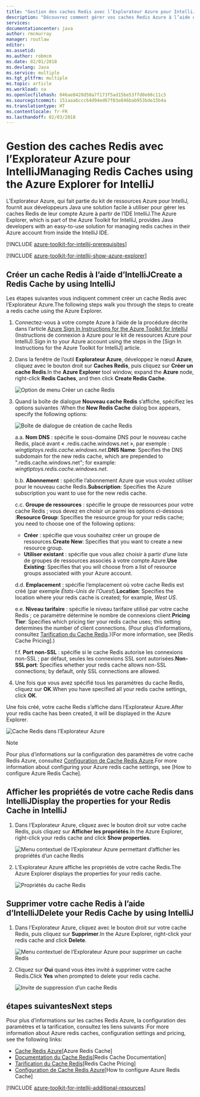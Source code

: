 ```yaml
---
title: "Gestion des caches Redis avec l’Explorateur Azure pour IntelliJ"
description: "Découvrez comment gérer vos caches Redis Azure à l’aide de l’Explorateur Azure pour IntelliJ."
services: 
documentationcenter: java
author: rmcmurray
manager: routlaw
editor: 
ms.assetid: 
ms.author: robmcm
ms.date: 02/01/2018
ms.devlang: Java
ms.service: multiple
ms.tgt_pltfrm: multiple
ms.topic: article
ms.workload: na
ms.openlocfilehash: 046ae0428d50a7f173f5ad15be53ffd8e66c11c5
ms.sourcegitcommit: 151aaa6ccc64d94ed67f03e846bab953bde15b4a
ms.translationtype: HT
ms.contentlocale: fr-FR
ms.lasthandoff: 02/03/2018
---
```

# <a name="managing-redis-caches-using-the-azure-explorer-for-intellij"></a><span data-ttu-id="2500d-103">Gestion des caches Redis avec l’Explorateur Azure pour IntelliJ</span><span class="sxs-lookup"><span data-stu-id="2500d-103">Managing Redis Caches using the Azure Explorer for IntelliJ</span></span>

<span data-ttu-id="2500d-104">L’Explorateur Azure, qui fait partie du kit de ressources Azure pour IntelliJ, fournit aux développeurs Java une solution facile à utiliser pour gérer les caches Redis de leur compte Azure à partir de l’IDE IntelliJ.</span><span class="sxs-lookup"><span data-stu-id="2500d-104">The Azure Explorer, which is part of the Azure Toolkit for IntelliJ, provides Java developers with an easy-to-use solution for managing redis caches in their Azure account from inside the IntelliJ IDE.</span></span>

[!INCLUDE [azure-toolkit-for-intellij-prerequisites](../includes/azure-toolkit-for-intellij-prerequisites.md)]

[!INCLUDE [azure-toolkit-for-intellij-show-azure-explorer](../includes/azure-toolkit-for-intellij-show-azure-explorer.md)]

## <a name="create-a-redis-cache-by-using-intellij"></a><span data-ttu-id="2500d-105">Créer un cache Redis à l’aide d’IntelliJ</span><span class="sxs-lookup"><span data-stu-id="2500d-105">Create a Redis Cache by using IntelliJ</span></span>

<span data-ttu-id="2500d-106">Les étapes suivantes vous indiquent comment créer un cache Redis avec l’Explorateur Azure.</span><span class="sxs-lookup"><span data-stu-id="2500d-106">The following steps walk you through the steps to create a redis cache using the Azure Explorer.</span></span>

1. <span data-ttu-id="2500d-107">Connectez-vous à votre compte Azure à l’aide de la procédure décrite dans l’article [Azure Sign In Instructions for the Azure Toolkit for IntelliJ] (Instructions de connexion à Azure pour le kit de ressources Azure pour IntelliJ).</span><span class="sxs-lookup"><span data-stu-id="2500d-107">Sign in to your Azure account using the steps in the [Sign In Instructions for the Azure Toolkit for IntelliJ] article.</span></span>

1. <span data-ttu-id="2500d-108">Dans la fenêtre de l’outil **Explorateur Azure**, développez le nœud **Azure**, cliquez avec le bouton droit sur **Caches Redis**, puis cliquez sur **Créer un cache Redis**.</span><span class="sxs-lookup"><span data-stu-id="2500d-108">In the **Azure Explorer** tool window, expand the **Azure** node, right-click **Redis Caches**, and then click **Create Redis Cache**.</span></span>

   ![Option de menu Créer un cache Redis][CR01]

1. <span data-ttu-id="2500d-110">Quand la boîte de dialogue **Nouveau cache Redis** s’affiche, spécifiez les options suivantes :</span><span class="sxs-lookup"><span data-stu-id="2500d-110">When the **New Redis Cache** dialog box appears, specify the following options:</span></span>

   ![Boîte de dialogue de création de cache Redis][CR02]

   <span data-ttu-id="2500d-112">a.</span><span class="sxs-lookup"><span data-stu-id="2500d-112">a.</span></span> <span data-ttu-id="2500d-113">**Nom DNS** : spécifie le sous-domaine DNS pour le nouveau cache Redis, placé avant « .redis.cache.windows.net », par exemple : *wingtiptoys.redis.cache.windows.net*.</span><span class="sxs-lookup"><span data-stu-id="2500d-113">**DNS Name**: Specifies the DNS subdomain for the new redis cache, which are prepended to ".redis.cache.windows.net"; for example: *wingtiptoys.redis.cache.windows.net*.</span></span>

   <span data-ttu-id="2500d-114">b.</span><span class="sxs-lookup"><span data-stu-id="2500d-114">b.</span></span> <span data-ttu-id="2500d-115">**Abonnement** : spécifie l’abonnement Azure que vous voulez utiliser pour le nouveau cache Redis.</span><span class="sxs-lookup"><span data-stu-id="2500d-115">**Subscription**: Specifies the Azure subscription you want to use for the new redis cache.</span></span>

   <span data-ttu-id="2500d-116">c.</span><span class="sxs-lookup"><span data-stu-id="2500d-116">c.</span></span> <span data-ttu-id="2500d-117">**Groupe de ressources** : spécifie le groupe de ressources pour votre cache Redis ; vous devez en choisir un parmi les options ci-dessous :</span><span class="sxs-lookup"><span data-stu-id="2500d-117">**Resource Group**: Specifies the resource group for your redis cache; you need to choose one of the following options:</span></span> 
      * <span data-ttu-id="2500d-118">**Créer** : spécifie que vous souhaitez créer un groupe de ressources.</span><span class="sxs-lookup"><span data-stu-id="2500d-118">**Create New**: Specifies that you want to create a new resource group.</span></span> 
      * <span data-ttu-id="2500d-119">**Utiliser existant** : spécifie que vous allez choisir à partir d’une liste de groupes de ressources associés à votre compte Azure.</span><span class="sxs-lookup"><span data-stu-id="2500d-119">**Use Existing**: Specifies that you will choose from a list of resource groups associated with your Azure account.</span></span> 

   <span data-ttu-id="2500d-120">d.</span><span class="sxs-lookup"><span data-stu-id="2500d-120">d.</span></span> <span data-ttu-id="2500d-121">**Emplacement** : spécifie l’emplacement où votre cache Redis est créé (par exemple *États-Unis de l’Ouest*).</span><span class="sxs-lookup"><span data-stu-id="2500d-121">**Location**: Specifies the location where your redis cache is created; for example, *West US*.</span></span>

   <span data-ttu-id="2500d-122">e.</span><span class="sxs-lookup"><span data-stu-id="2500d-122">e.</span></span> <span data-ttu-id="2500d-123">**Niveau tarifaire** : spécifie le niveau tarifaire utilisé par votre cache Redis ; ce paramètre détermine le nombre de connexions client.</span><span class="sxs-lookup"><span data-stu-id="2500d-123">**Pricing Tier**: Specifies which pricing tier your redis cache uses; this setting determines the number of client connections.</span></span> <span data-ttu-id="2500d-124">(Pour plus d’informations, consultez [Tarification du Cache Redis].)</span><span class="sxs-lookup"><span data-stu-id="2500d-124">(For more information, see [Redis Cache Pricing].)</span></span>

   <span data-ttu-id="2500d-125">f.</span><span class="sxs-lookup"><span data-stu-id="2500d-125">f.</span></span> <span data-ttu-id="2500d-126">**Port non-SSL** : spécifie si le cache Redis autorise les connexions non-SSL ; par défaut, seules les connexions SSL sont autorisées.</span><span class="sxs-lookup"><span data-stu-id="2500d-126">**Non-SSL port**: Specifies whether your redis cache allows non-SSL connections; by default, only SSL connections are allowed.</span></span>

1. <span data-ttu-id="2500d-127">Une fois que vous avez spécifié tous les paramètres du cache Redis, cliquez sur **OK**.</span><span class="sxs-lookup"><span data-stu-id="2500d-127">When you have specified all your redis cache settings, click **OK**.</span></span>

<span data-ttu-id="2500d-128">Une fois créé, votre cache Redis s’affiche dans l’Explorateur Azure.</span><span class="sxs-lookup"><span data-stu-id="2500d-128">After your redis cache has been created, it will be displayed in the Azure Explorer.</span></span>

   ![Cache Redis dans l’Explorateur Azure][CR03]

> [!NOTE]
>
> <span data-ttu-id="2500d-130">Pour plus d’informations sur la configuration des paramètres de votre cache Redis Azure, consultez [Configuration de Cache Redis Azure].</span><span class="sxs-lookup"><span data-stu-id="2500d-130">For more information about configuring your Azure redis cache settings, see [How to configure Azure Redis Cache].</span></span>
>

## <a name="display-the-properties-for-your-redis-cache-in-intellij"></a><span data-ttu-id="2500d-131">Afficher les propriétés de votre cache Redis dans IntelliJ</span><span class="sxs-lookup"><span data-stu-id="2500d-131">Display the properties for your Redis Cache in IntelliJ</span></span>

1. <span data-ttu-id="2500d-132">Dans l’Explorateur Azure, cliquez avec le bouton droit sur votre cache Redis, puis cliquez sur **Afficher les propriétés**.</span><span class="sxs-lookup"><span data-stu-id="2500d-132">In the Azure Explorer, right-click your redis cache and click **Show properties**.</span></span>

   ![Menu contextuel de l’Explorateur Azure permettant d’afficher les propriétés d’un cache Redis][SP01]

1. <span data-ttu-id="2500d-134">L’Explorateur Azure affiche les propriétés de votre cache Redis.</span><span class="sxs-lookup"><span data-stu-id="2500d-134">The Azure Explorer displays the properties for your redis cache.</span></span>

   ![Propriétés du cache Redis][SP02]

## <a name="delete-your-redis-cache-by-using-intellij"></a><span data-ttu-id="2500d-136">Supprimer votre cache Redis à l’aide d’IntelliJ</span><span class="sxs-lookup"><span data-stu-id="2500d-136">Delete your Redis Cache by using IntelliJ</span></span>

1. <span data-ttu-id="2500d-137">Dans l’Explorateur Azure, cliquez avec le bouton droit sur votre cache Redis, puis cliquez sur **Supprimer**.</span><span class="sxs-lookup"><span data-stu-id="2500d-137">In the Azure Explorer, right-click your redis cache and click **Delete**.</span></span>

   ![Menu contextuel de l’Explorateur Azure pour supprimer un cache Redis][DE01]

1. <span data-ttu-id="2500d-139">Cliquez sur **Oui** quand vous êtes invité à supprimer votre cache Redis.</span><span class="sxs-lookup"><span data-stu-id="2500d-139">Click **Yes** when prompted to delete your redis cache.</span></span>

   ![Invite de suppression d’un cache Redis][DE02]

## <a name="next-steps"></a><span data-ttu-id="2500d-141">étapes suivantes</span><span class="sxs-lookup"><span data-stu-id="2500d-141">Next steps</span></span>

<span data-ttu-id="2500d-142">Pour plus d’informations sur les caches Redis Azure, la configuration des paramètres et la tarification, consultez les liens suivants :</span><span class="sxs-lookup"><span data-stu-id="2500d-142">For more information about Azure redis caches, configuration settings and pricing, see the following links:</span></span>

* <span data-ttu-id="2500d-143">[Cache Redis Azure]</span><span class="sxs-lookup"><span data-stu-id="2500d-143">[Azure Redis Cache]</span></span>
* <span data-ttu-id="2500d-144">[Documentation du Cache Redis]</span><span class="sxs-lookup"><span data-stu-id="2500d-144">[Redis Cache Documentation]</span></span>
* <span data-ttu-id="2500d-145">[Tarification du Cache Redis]</span><span class="sxs-lookup"><span data-stu-id="2500d-145">[Redis Cache Pricing]</span></span>
* <span data-ttu-id="2500d-146">[Configuration de Cache Redis Azure]</span><span class="sxs-lookup"><span data-stu-id="2500d-146">[How to configure Azure Redis Cache]</span></span>

[!INCLUDE [azure-toolkit-for-intellij-additional-resources](../includes/azure-toolkit-for-intellij-additional-resources.md)]

<!-- URL List -->

[Tarification du Cache Redis]: https://azure.microsoft.com/pricing/details/cache/
[Cache Redis Azure]: https://azure.microsoft.com/services/cache/
[Documentation du Cache Redis]: /azure/redis-cache
[Configuration de Cache Redis Azure]: /azure/redis-cache/cache-configure
[Azure Sign In Instructions for the Azure Toolkit for IntelliJ]: ./azure-toolkit-for-intellij-sign-in-instructions.md (Instructions de connexion à Azure pour le kit de ressources Azure pour IntelliJ)

<!-- IMG List -->

[CR01]: media/azure-toolkit-for-intellij-managing-redis-caches-using-azure-explorer/CR01.png
[CR02]: media/azure-toolkit-for-intellij-managing-redis-caches-using-azure-explorer/CR02.png
[CR03]: media/azure-toolkit-for-intellij-managing-redis-caches-using-azure-explorer/CR03.png

[SP01]: media/azure-toolkit-for-intellij-managing-redis-caches-using-azure-explorer/SP01.png
[SP02]: media/azure-toolkit-for-intellij-managing-redis-caches-using-azure-explorer/SP02.png

[DE01]: media/azure-toolkit-for-intellij-managing-redis-caches-using-azure-explorer/DE01.png
[DE02]: media/azure-toolkit-for-intellij-managing-redis-caches-using-azure-explorer/DE02.png

